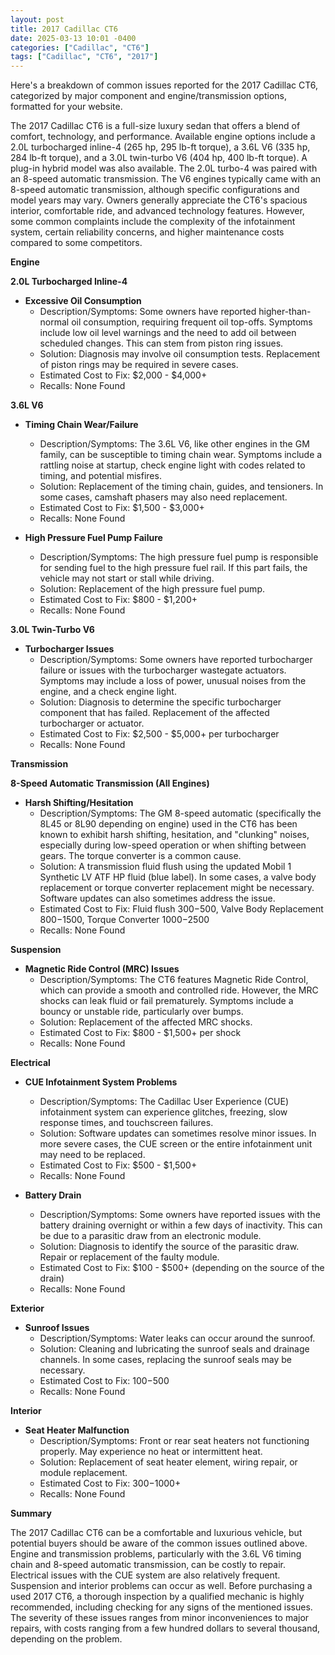 ```yaml
---
layout: post
title: 2017 Cadillac CT6
date: 2025-03-13 10:01 -0400
categories: ["Cadillac", "CT6"]
tags: ["Cadillac", "CT6", "2017"]
---
```

Here's a breakdown of common issues reported for the 2017 Cadillac CT6, categorized by major component and engine/transmission options, formatted for your website.

The 2017 Cadillac CT6 is a full-size luxury sedan that offers a blend of comfort, technology, and performance. Available engine options include a 2.0L turbocharged inline-4 (265 hp, 295 lb-ft torque), a 3.6L V6 (335 hp, 284 lb-ft torque), and a 3.0L twin-turbo V6 (404 hp, 400 lb-ft torque).  A plug-in hybrid model was also available. The 2.0L turbo-4 was paired with an 8-speed automatic transmission. The V6 engines typically came with an 8-speed automatic transmission, although specific configurations and model years may vary. Owners generally appreciate the CT6's spacious interior, comfortable ride, and advanced technology features. However, some common complaints include the complexity of the infotainment system, certain reliability concerns, and higher maintenance costs compared to some competitors.

**Engine**

**2.0L Turbocharged Inline-4**

*   **Excessive Oil Consumption**
    *   Description/Symptoms: Some owners have reported higher-than-normal oil consumption, requiring frequent oil top-offs.  Symptoms include low oil level warnings and the need to add oil between scheduled changes. This can stem from piston ring issues.
    *   Solution:  Diagnosis may involve oil consumption tests.  Replacement of piston rings may be required in severe cases.
    *   Estimated Cost to Fix: $2,000 - $4,000+
    *   Recalls: None Found

**3.6L V6**

*   **Timing Chain Wear/Failure**
    *   Description/Symptoms: The 3.6L V6, like other engines in the GM family, can be susceptible to timing chain wear. Symptoms include a rattling noise at startup, check engine light with codes related to timing, and potential misfires.
    *   Solution: Replacement of the timing chain, guides, and tensioners.  In some cases, camshaft phasers may also need replacement.
    *   Estimated Cost to Fix: $1,500 - $3,000+
    *   Recalls: None Found

*   **High Pressure Fuel Pump Failure**
    *   Description/Symptoms: The high pressure fuel pump is responsible for sending fuel to the high pressure fuel rail. If this part fails, the vehicle may not start or stall while driving.
    *   Solution: Replacement of the high pressure fuel pump.
    *   Estimated Cost to Fix: $800 - $1,200+
    *   Recalls: None Found

**3.0L Twin-Turbo V6**

*   **Turbocharger Issues**
    *   Description/Symptoms:  Some owners have reported turbocharger failure or issues with the turbocharger wastegate actuators.  Symptoms may include a loss of power, unusual noises from the engine, and a check engine light.
    *   Solution: Diagnosis to determine the specific turbocharger component that has failed.  Replacement of the affected turbocharger or actuator.
    *   Estimated Cost to Fix: $2,500 - $5,000+ per turbocharger
    *   Recalls: None Found

**Transmission**

**8-Speed Automatic Transmission (All Engines)**

*   **Harsh Shifting/Hesitation**
    *   Description/Symptoms:  The GM 8-speed automatic (specifically the 8L45 or 8L90 depending on engine) used in the CT6 has been known to exhibit harsh shifting, hesitation, and "clunking" noises, especially during low-speed operation or when shifting between gears. The torque converter is a common cause.
    *   Solution:  A transmission fluid flush using the updated Mobil 1 Synthetic LV ATF HP fluid (blue label).  In some cases, a valve body replacement or torque converter replacement might be necessary.  Software updates can also sometimes address the issue.
    *   Estimated Cost to Fix: Fluid flush $300-$500, Valve Body Replacement $800-$1500, Torque Converter $1000-$2500
    *   Recalls: None Found

**Suspension**

*   **Magnetic Ride Control (MRC) Issues**
    *   Description/Symptoms:  The CT6 features Magnetic Ride Control, which can provide a smooth and controlled ride.  However, the MRC shocks can leak fluid or fail prematurely.  Symptoms include a bouncy or unstable ride, particularly over bumps.
    *   Solution: Replacement of the affected MRC shocks.
    *   Estimated Cost to Fix: $800 - $1,500+ per shock
    *   Recalls: None Found

**Electrical**

*   **CUE Infotainment System Problems**
    *   Description/Symptoms:  The Cadillac User Experience (CUE) infotainment system can experience glitches, freezing, slow response times, and touchscreen failures.
    *   Solution: Software updates can sometimes resolve minor issues.  In more severe cases, the CUE screen or the entire infotainment unit may need to be replaced.
    *   Estimated Cost to Fix: $500 - $1,500+
    *   Recalls: None Found

*   **Battery Drain**
    *   Description/Symptoms: Some owners have reported issues with the battery draining overnight or within a few days of inactivity. This can be due to a parasitic draw from an electronic module.
    *   Solution: Diagnosis to identify the source of the parasitic draw. Repair or replacement of the faulty module.
    *   Estimated Cost to Fix: $100 - $500+ (depending on the source of the drain)
    *   Recalls: None Found

**Exterior**

*   **Sunroof Issues**
    *   Description/Symptoms: Water leaks can occur around the sunroof.
    *   Solution: Cleaning and lubricating the sunroof seals and drainage channels. In some cases, replacing the sunroof seals may be necessary.
    *   Estimated Cost to Fix: $100-$500
    *   Recalls: None Found

**Interior**

*   **Seat Heater Malfunction**
    *   Description/Symptoms: Front or rear seat heaters not functioning properly. May experience no heat or intermittent heat.
    *   Solution: Replacement of seat heater element, wiring repair, or module replacement.
    *   Estimated Cost to Fix: $300-$1000+
    *   Recalls: None Found

**Summary**

The 2017 Cadillac CT6 can be a comfortable and luxurious vehicle, but potential buyers should be aware of the common issues outlined above. Engine and transmission problems, particularly with the 3.6L V6 timing chain and 8-speed automatic transmission, can be costly to repair. Electrical issues with the CUE system are also relatively frequent. Suspension and interior problems can occur as well. Before purchasing a used 2017 CT6, a thorough inspection by a qualified mechanic is highly recommended, including checking for any signs of the mentioned issues. The severity of these issues ranges from minor inconveniences to major repairs, with costs ranging from a few hundred dollars to several thousand, depending on the problem.

